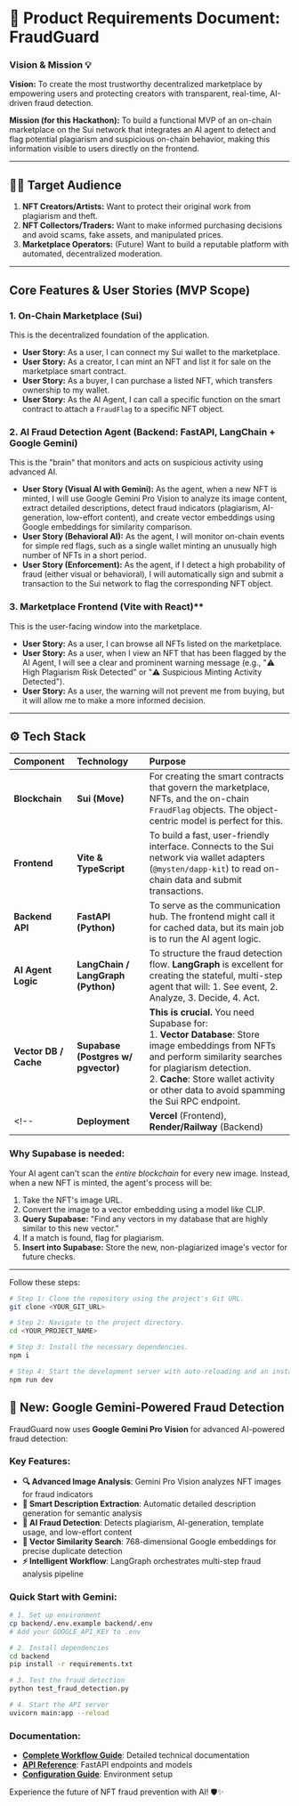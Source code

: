 # 📄 Product Requirements Document: FraudGuard

### **Vision & Mission** 💡

**Vision:** To create the most trustworthy decentralized marketplace by empowering users and protecting creators with transparent, real-time, AI-driven fraud detection.

**Mission (for this Hackathon):** To build a functional MVP of an on-chain marketplace on the Sui network that integrates an AI agent to detect and flag potential plagiarism and suspicious on-chain behavior, making this information visible to users directly on the frontend.

---

## **🧑‍💻 Target Audience**

1.  **NFT Creators/Artists:** Want to protect their original work from plagiarism and theft.
2.  **NFT Collectors/Traders:** Want to make informed purchasing decisions and avoid scams, fake assets, and manipulated prices.
3.  **Marketplace Operators:** (Future) Want to build a reputable platform with automated, decentralized moderation.

---

## **Core Features & User Stories (MVP Scope)**

### **1. On-Chain Marketplace (Sui)**
This is the decentralized foundation of the application.

* **User Story:** As a user, I can connect my Sui wallet to the marketplace.
* **User Story:** As a creator, I can mint an NFT and list it for sale on the marketplace smart contract.
* **User Story:** As a buyer, I can purchase a listed NFT, which transfers ownership to my wallet.
* **User Story:** As the AI Agent, I can call a specific function on the smart contract to attach a `FraudFlag` to a specific NFT object.

### **2. AI Fraud Detection Agent (Backend: FastAPI, LangChain + Google Gemini)**
This is the "brain" that monitors and acts on suspicious activity using advanced AI.

* **User Story (Visual AI with Gemini):** As the agent, when a new NFT is minted, I will use Google Gemini Pro Vision to analyze its image content, extract detailed descriptions, detect fraud indicators (plagiarism, AI-generation, low-effort content), and create vector embeddings using Google embeddings for similarity comparison.
* **User Story (Behavioral AI):** As the agent, I will monitor on-chain events for simple red flags, such as a single wallet minting an unusually high number of NFTs in a short period.
* **User Story (Enforcement):** As the agent, if I detect a high probability of fraud (either visual or behavioral), I will automatically sign and submit a transaction to the Sui network to flag the corresponding NFT object.

### **3. Marketplace Frontend (Vite with React)****
This is the user-facing window into the marketplace.

* **User Story:** As a user, I can browse all NFTs listed on the marketplace.
* **User Story:** As a user, when I view an NFT that has been flagged by the AI Agent, I will see a clear and prominent warning message (e.g., "⚠️ High Plagiarism Risk Detected" or "⚠️ Suspicious Minting Activity Detected").
* **User Story:** As a user, the warning will not prevent me from buying, but it will allow me to make a more informed decision.

---

## **⚙️ Tech Stack**

| Component | Technology | Purpose |
| :--- | :--- | :--- |
| **Blockchain** | **Sui (Move)** | For creating the smart contracts that govern the marketplace, NFTs, and the on-chain `FraudFlag` objects. The object-centric model is perfect for this. |
| **Frontend** | **Vite & TypeScript** | To build a fast, user-friendly interface. Connects to the Sui network via wallet adapters (`@mysten/dapp-kit`) to read on-chain data and submit transactions. |
| **Backend API** | **FastAPI (Python)** | To serve as the communication hub. The frontend might call it for cached data, but its main job is to run the AI agent logic. |
| **AI Agent Logic**| **LangChain / LangGraph (Python)**| To structure the fraud detection flow. **LangGraph** is excellent for creating the stateful, multi-step agent that will: 1. See event, 2. Analyze, 3. Decide, 4. Act. |
| **Vector DB / Cache**| **Supabase (Postgres w/ pgvector)**| **This is crucial.** You need Supabase for: <br>1. **Vector Database**: Store image embeddings from NFTs and perform similarity searches for plagiarism detection. <br>2. **Cache**: Store wallet activity or other data to avoid spamming the Sui RPC endpoint. |
<!-- | **Deployment** | **Vercel** (Frontend), **Render/Railway** (Backend)| For easy and fast deployment during the hackathon. | -->

### **Why Supabase is needed:**
Your AI agent can't scan the *entire blockchain* for every new image. Instead, when a new NFT is minted, the agent's process will be:
1.  Take the NFT's image URL.
2.  Convert the image to a vector embedding using a model like CLIP.
3.  **Query Supabase:** "Find any vectors in my database that are highly similar to this new vector."
4.  If a match is found, flag for plagiarism.
5.  **Insert into Supabase:** Store the new, non-plagiarized image's vector for future checks.

---
Follow these steps:

```sh
# Step 1: Clone the repository using the project's Git URL.
git clone <YOUR_GIT_URL>

# Step 2: Navigate to the project directory.
cd <YOUR_PROJECT_NAME>

# Step 3: Install the necessary dependencies.
npm i

# Step 4: Start the development server with auto-reloading and an instant preview.
npm run dev
```

## 🚀 New: Google Gemini-Powered Fraud Detection

FraudGuard now uses **Google Gemini Pro Vision** for advanced AI-powered fraud detection:

### Key Features:
- **🔍 Advanced Image Analysis**: Gemini Pro Vision analyzes NFT images for fraud indicators
- **📝 Smart Description Extraction**: Automatic detailed description generation for semantic analysis  
- **🧠 AI Fraud Detection**: Detects plagiarism, AI-generation, template usage, and low-effort content
- **🔗 Vector Similarity Search**: 768-dimensional Google embeddings for precise duplicate detection
- **⚡ Intelligent Workflow**: LangGraph orchestrates multi-step fraud analysis pipeline

### Quick Start with Gemini:
```bash
# 1. Set up environment
cp backend/.env.example backend/.env
# Add your GOOGLE_API_KEY to .env

# 2. Install dependencies  
cd backend
pip install -r requirements.txt

# 3. Test the fraud detection
python test_fraud_detection.py

# 4. Start the API server
uvicorn main:app --reload
```

### Documentation:
- **[Complete Workflow Guide](documentation/GEMINI_WORKFLOW_GUIDE.md)**: Detailed technical documentation
- **[API Reference](backend/main.py)**: FastAPI endpoints and models
- **[Configuration Guide](backend/.env.example)**: Environment setup

Experience the future of NFT fraud prevention with AI! 🛡️✨

